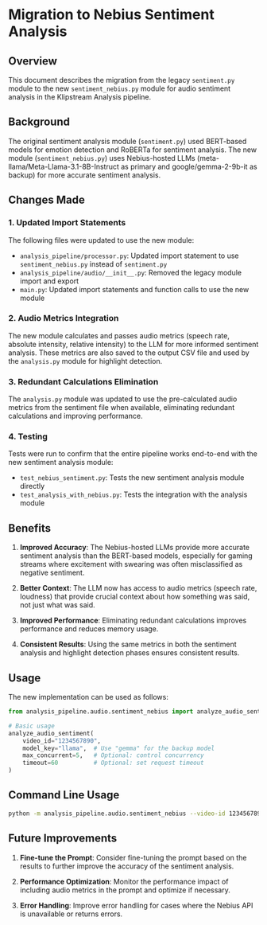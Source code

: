 # Migration to Nebius Sentiment Analysis

## Overview

This document describes the migration from the legacy `sentiment.py` module to the new `sentiment_nebius.py` module for audio sentiment analysis in the Klipstream Analysis pipeline.

## Background

The original sentiment analysis module (`sentiment.py`) used BERT-based models for emotion detection and RoBERTa for sentiment analysis. The new module (`sentiment_nebius.py`) uses Nebius-hosted LLMs (meta-llama/Meta-Llama-3.1-8B-Instruct as primary and google/gemma-2-9b-it as backup) for more accurate sentiment analysis.

## Changes Made

### 1. Updated Import Statements

The following files were updated to use the new module:

- `analysis_pipeline/processor.py`: Updated import statement to use `sentiment_nebius.py` instead of `sentiment.py`
- `analysis_pipeline/audio/__init__.py`: Removed the legacy module import and export
- `main.py`: Updated import statements and function calls to use the new module

### 2. Audio Metrics Integration

The new module calculates and passes audio metrics (speech rate, absolute intensity, relative intensity) to the LLM for more informed sentiment analysis. These metrics are also saved to the output CSV file and used by the `analysis.py` module for highlight detection.

### 3. Redundant Calculations Elimination

The `analysis.py` module was updated to use the pre-calculated audio metrics from the sentiment file when available, eliminating redundant calculations and improving performance.

### 4. Testing

Tests were run to confirm that the entire pipeline works end-to-end with the new sentiment analysis module:

- `test_nebius_sentiment.py`: Tests the new sentiment analysis module directly
- `test_analysis_with_nebius.py`: Tests the integration with the analysis module

## Benefits

1. **Improved Accuracy**: The Nebius-hosted LLMs provide more accurate sentiment analysis than the BERT-based models, especially for gaming streams where excitement with swearing was often misclassified as negative sentiment.

2. **Better Context**: The LLM now has access to audio metrics (speech rate, loudness) that provide crucial context about how something was said, not just what was said.

3. **Improved Performance**: Eliminating redundant calculations improves performance and reduces memory usage.

4. **Consistent Results**: Using the same metrics in both the sentiment analysis and highlight detection phases ensures consistent results.

## Usage

The new implementation can be used as follows:

```python
from analysis_pipeline.audio.sentiment_nebius import analyze_audio_sentiment

# Basic usage
analyze_audio_sentiment(
    video_id="1234567890",
    model_key="llama",  # Use "gemma" for the backup model
    max_concurrent=5,   # Optional: control concurrency
    timeout=60          # Optional: set request timeout
)
```

## Command Line Usage

```bash
python -m analysis_pipeline.audio.sentiment_nebius --video-id 1234567890 --model llama
```

## Future Improvements

1. **Fine-tune the Prompt**: Consider fine-tuning the prompt based on the results to further improve the accuracy of the sentiment analysis.

2. **Performance Optimization**: Monitor the performance impact of including audio metrics in the prompt and optimize if necessary.

3. **Error Handling**: Improve error handling for cases where the Nebius API is unavailable or returns errors.

